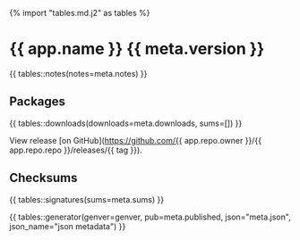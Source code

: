 {% import "tables.md.j2" as tables %}

# {{ app.name }} {{ meta.version }}

{{ tables::notes(notes=meta.notes) }}

## Packages

{{ tables::downloads(downloads=meta.downloads, sums=[]) }}

View release [on GitHub](https://github.com/{{ app.repo.owner }}/{{ app.repo.repo }}/releases/{{ tag }}).

## Checksums

{{ tables::signatures(sums=meta.sums) }}

{{ tables::generator(genver=genver, pub=meta.published, json="meta.json", json_name="json metadata") }}
